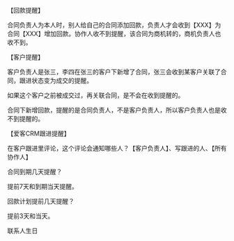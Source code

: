

【回款提醒】

合同负责人为本人时，别人给自己的合同添加回款，负责人才会收到【XXX】为合同【XXX】增加回款。协作人收不到提醒，该合同为商机转的，商机负责人也收不到。

【客户提醒】

客户负责人是张三，李四在张三的客户下新增了合同，张三会收到某客户关联了合同，跟进状态变为成交的提醒。

如果这个客户之前被成交过，再关联合同，是不会在收到提醒的。

合同下新增回款，提醒的是合同负责人，不是客户负责人，所以客户负责人也是收不到提醒的。

【爱客CRM跟进提醒】

在客户跟进里评论，这个评论会通知哪些人？【客户负责人】、写跟进的人、【所有协作人】

合同到期几天提醒？

 提前7天和到期当天提醒。

回款计划提前几天提醒？

提前3天和当天。

联系人生日



